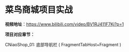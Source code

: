 # **菜鸟商城项目实战**

**视频地址**：https://www.bilibili.com/video/BV1RJ411F7Kj?p=1

**项目对应章节：**

CNiaoShop_01:  底部导航栏 ( FragmentTabHost+Fragment )